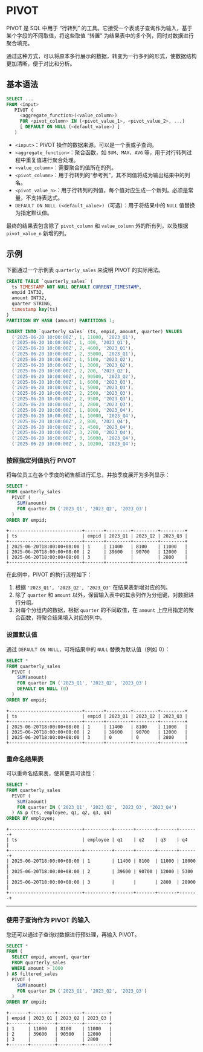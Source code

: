 # PIVOT

PIVOT 是 SQL 中用于 “行转列” 的工具。它接受一个表或子查询作为输入，基于某个字段的不同取值，将这些取值 “转置” 为结果表中的多个列，同时对数据进行聚合填充。

通过这种方式，可以将原本多行展示的数据，转变为一行多列的形式，使数据结构更加清晰，便于对比和分析。

## 基本语法

```sql
SELECT ...
FROM <input>
   PIVOT (
     <aggregate_function>(<value_column>)
     FOR <pivot_column> IN (<pivot_value_1>, <pivot_value_2>, ...)
     [ DEFAULT ON NULL (<default_value>) ]
   )
```

* `<input>`：PIVOT 操作的数据来源，可以是一个表或子查询。
* `<aggregate_function>`：聚合函数，如 `SUM`、`MAX`、`AVG` 等，用于对行转列过程中重复值进行聚合处理。
* `<value_column>`：需要聚合的值所在的列。
* `<pivot_column>`：用于行转列的“参考列”，其不同值将成为输出结果中的列名。
* `<pivot_value_n>`：用于行转列的列值，每个值对应生成一个新列。必须是常量，不支持表达式。
* `DEFAULT ON NULL (<default_value>)`（可选）：用于将结果中的 `NULL` 值替换为指定默认值。

最终的结果表包含除了 `pivot_column` 和 `value_column` 外的所有列，以及根据 `pivot_value_n` 新增的列。

## 示例

下面通过一个示例表 `quarterly_sales` 来说明 PIVOT 的实际用法。

```sql
CREATE TABLE `quarterly_sales` (
  ts TIMESTAMP NOT NULL DEFAULT CURRENT_TIMESTAMP,
  empid INT32,
  amount INT32,
  quarter STRING,
  timestamp key(ts)
)
PARTITION BY HASH (amount) PARTITIONS 1;

INSERT INTO `quarterly_sales` (ts, empid, amount, quarter) VALUES
  ('2025-06-20 10:00:00Z', 1, 11000, '2023_Q1'),
  ('2025-06-20 10:00:00Z', 1, 400, '2023_Q1'),
  ('2025-06-20 10:00:00Z', 2, 4600, '2023_Q1'),
  ('2025-06-20 10:00:00Z', 2, 35000, '2023_Q1'),
  ('2025-06-20 10:00:00Z', 1, 5100, '2023_Q2'),
  ('2025-06-20 10:00:00Z', 1, 3000, '2023_Q2'),
  ('2025-06-20 10:00:00Z', 2, 200, '2023_Q2'),
  ('2025-06-20 10:00:00Z', 2, 90500, '2023_Q2'),
  ('2025-06-20 10:00:00Z', 1, 6000, '2023_Q3'),
  ('2025-06-20 10:00:00Z', 1, 5000, '2023_Q3'),
  ('2025-06-20 10:00:00Z', 2, 2500, '2023_Q3'),
  ('2025-06-20 10:00:00Z', 2, 9500, '2023_Q3'),
  ('2025-06-20 10:00:00Z', 3, 2800, '2023_Q3'),
  ('2025-06-20 10:00:00Z', 1, 8000, '2023_Q4'),
  ('2025-06-20 10:00:00Z', 1, 10000, '2023_Q4'),
  ('2025-06-20 10:00:00Z', 2, 800, '2023_Q4'),
  ('2025-06-20 10:00:00Z', 2, 4500, '2023_Q4'),
  ('2025-06-20 10:00:00Z', 3, 2700, '2023_Q4'),
  ('2025-06-20 10:00:00Z', 3, 16000, '2023_Q4'),
  ('2025-06-20 10:00:00Z', 3, 10200, '2023_Q4');
```

### 按照指定列值执行 PIVOT

将每位员工在各个季度的销售额进行汇总，并按季度展开为多列显示：

```sql
SELECT *
FROM quarterly_sales
  PIVOT (
    SUM(amount)
    FOR quarter IN ('2023_Q1', '2023_Q2', '2023_Q3')
  )
ORDER BY empid;
```

```
+---------------------------+-------+---------+---------+---------+
| ts                        | empid | 2023_Q1 | 2023_Q2 | 2023_Q3 |
+---------------------------+-------+---------+---------+---------+
| 2025-06-20T18:00:00+08:00 | 1     | 11400   | 8100    | 11000   |
| 2025-06-20T18:00:00+08:00 | 2     | 39600   | 90700   | 12000   |
| 2025-06-20T18:00:00+08:00 | 3     |         |         | 2800    |
+---------------------------+-------+---------+---------+---------+
```

在此例中，PIVOT 的执行流程如下：
  1. 根据 `'2023_Q1', '2023_Q2', '2023_Q3'` 在结果表新增对应的列。
  2. 除了 `quarter` 和 `amount` 以外，保留输入表中的其余列作为分组键，对数据进行分组。
  3. 对每个分组内的数据，根据 `quarter` 的不同取值，在 `amount` 上应用指定的聚合函数，将聚合结果填入对应的列中。

### 设置默认值

通过 `DEFAULT ON NULL`，可将结果中的 `NULL` 替换为默认值（例如 0）：

```sql
SELECT *
FROM quarterly_sales
  PIVOT (
    SUM(amount)
    FOR quarter IN ('2023_Q1', '2023_Q2', '2023_Q3')
    DEFAULT ON NULL (0)
  )
ORDER BY empid;
```

```
+---------------------------+-------+---------+---------+---------+
| ts                        | empid | 2023_Q1 | 2023_Q2 | 2023_Q3 |
+---------------------------+-------+---------+---------+---------+
| 2025-06-20T18:00:00+08:00 | 1     | 11400   | 8100    | 11000   |
| 2025-06-20T18:00:00+08:00 | 2     | 39600   | 90700   | 12000   |
| 2025-06-20T18:00:00+08:00 | 3     | 0       | 0       | 2800    |
+---------------------------+-------+---------+---------+---------+
```

### 重命名结果表

可以重命名结果表，使其更具可读性：

```sql
SELECT *
FROM quarterly_sales
  PIVOT (
    SUM(amount)
    FOR quarter IN ('2023_Q1', '2023_Q2', '2023_Q3', '2023_Q4')
  ) AS p (ts, employee, q1, q2, q3, q4)
ORDER BY employee;
```

```
+---------------------------+----------+-------+-------+-------+-------+
| ts                        | employee | q1    | q2    | q3    | q4    |
+---------------------------+----------+-------+-------+-------+-------+
| 2025-06-20T18:00:00+08:00 | 1        | 11400 | 8100  | 11000 | 18000 |
| 2025-06-20T18:00:00+08:00 | 2        | 39600 | 90700 | 12000 | 5300  |
| 2025-06-20T18:00:00+08:00 | 3        |       |       | 2800  | 28900 |
+---------------------------+----------+-------+-------+-------+-------+
```

---

### 使用子查询作为 PIVOT 的输入

您还可以通过子查询对数据进行预处理，再输入 PIVOT。

```sql
SELECT *
FROM (
  SELECT empid, amount, quarter
  FROM quarterly_sales
  WHERE amount > 1000
) AS filtered_sales
  PIVOT (
    SUM(amount)
    FOR quarter IN ('2023_Q1', '2023_Q2', '2023_Q3')
  )
ORDER BY empid;
```

```
+-------+---------+---------+---------+
| empid | 2023_Q1 | 2023_Q2 | 2023_Q3 |
+-------+---------+---------+---------+
| 1     | 11000   | 8100    | 11000   |
| 2     | 39600   | 90500   | 12000   |
| 3     |         |         | 2800    |
+-------+---------+---------+---------+
```
